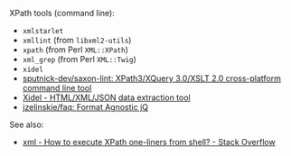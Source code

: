 XPath tools (command line):

- `xmlstarlet`
- `xmllint` (from `libxml2-utils`)
- `xpath` (from Perl `XML::XPath`)
- `xml_grep` (from Perl `XML::Twig`)
- `xidel`
- [sputnick-dev/saxon-lint: XPath3/XQuery 3.0/XSLT 2.0 cross-platform command line tool](https://github.com/sputnick-dev/saxon-lint)
- [Xidel - HTML/XML/JSON data extraction tool](http://videlibri.sourceforge.net/xidel.html)
- [jzelinskie/faq: Format Agnostic jQ](https://github.com/jzelinskie/faq)

See also:

- [xml - How to execute XPath one-liners from shell? - Stack Overflow](https://stackoverflow.com/questions/15461737/how-to-execute-xpath-one-liners-from-shell)
